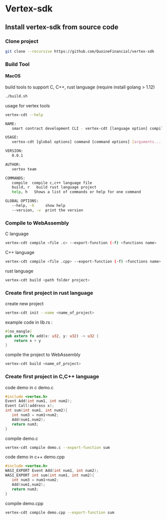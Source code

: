 # Vertex-sdk
## Install vertex-sdk from source code
### Clone project
```bash
git clone --recursive https://github.com/QuoineFinancial/vertex-sdk
```
### Build Tool
#### MacOS
build tools to support C, C++, rust language (require install golang > 1.12)
```bash
./build.sh
```
usage for vertex tools
```bash
vertex-cdt --help
```
```bash
NAME:
   smart contract development CLI - vertex-cdt [language option] compile [file]

USAGE:
   vertex-cdt [global options] command [command options] [arguments...]

VERSION:
   0.0.1

AUTHOR:
   vertex team

COMMANDS:
   compile  compile c,c++ language file
   build, r   build rust language project
   help, h   Shows a list of commands or help for one command

GLOBAL OPTIONS:
   --help, -h     show help
   --version, -v  print the version
```
### Compile to WebAssembly
C language
```bash
vertex-cdt compile <file .c> --export-function (-f) <functions name>
```
 C++ language
```bash
vertex-cdt compile <file .cpp> --export-function (-f) <functions name>
```
rust language
```bash
vertex-cdt build <path folder project>
```
### Create first project in rust language
create new project
```bash
vertex-cdt init --name <name_of_project>
```
example code in lib.rs :
```rust
#[no_mangle]
pub extern fn add(x: u32, y: u32) -> u32 {
    return x + y
}
```
compile the project to WebAssembly
```bash
vertex-cdt build <name_of_project>
```
### Create first project in C,C++ language
code demo in c demo.c
```c
#include <vertex.h>
Event Add(int num1, int num2);
Event Call(address x);
int sum(int num1, int num2){
   int num3 = num1+num2;
   Add(num1,num2);
   return num3;
}
```
compile demo.c
```bash
vertex-cdt compile demo.c --export-function sum
```
code demo in c++ demo.cpp
```c++
#include <vertex.h>
WASI_EXPORT Event Add(int num1, int num2);
WASI_EXPORT int sum(int num1, int num2){
   int num3 = num1+num2;
   Add(num1,num2);
   return num3;
}
```
compile demo.cpp
```bash
vertex-cdt compile demo.cpp --export-function sum
```